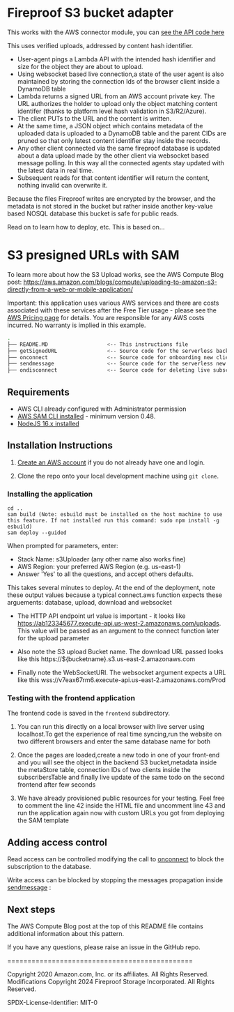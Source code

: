 # Fireproof S3 bucket adapter

This works with the AWS connector module, you can [see the API code here](https://github.com/fireproof-storage/fireproof/blob/663919901433efb6ef7d876e82af5e1e5a3a3506/packages/connect-aws/src/index.ts#L30)

This uses verified uploads, addressed by content hash identifier.

- User-agent pings a Lambda API with the intended hash identifier and size for the object they are about to upload.
- Using websocket based live connection,a state of the user agent is also maintained by storing the connection Ids of the browser client inside a DynamoDB table
- Lambda returns a signed URL from an AWS account private key. The URL authorizes the holder to upload only the object matching content identifer (thanks to platform level hash validation in S3/R2/Azure).
- The client PUTs to the URL and the content is written.
- At the same time, a JSON object which contains metadata of the uploaded data is uploaded to a DynamoDB table and the parent CIDs are pruned so that only latest content identifier stay inside the records.
- Any other client connected via the same fireproof database is updated about a data upload made by the other client via websocket based message polling. In this way all the connected agents stay updated with the latest data in real time. 
- Subsequent reads for that content identifier will return the content, nothing invalid can overwrite it.

Because the files Fireproof writes are encrypted by the browser, and the metadata is not stored in the bucket but rather inside another key-value based NOSQL database this bucket is safe for public reads.

Read on to learn how to deploy, etc. This is based on...
 
# S3 presigned URLs with SAM

To learn more about how the S3 Upload  works, see the AWS Compute Blog post: https://aws.amazon.com/blogs/compute/uploading-to-amazon-s3-directly-from-a-web-or-mobile-application/

Important: this application uses various AWS services and there are costs associated with these services after the Free Tier usage - please see the [AWS Pricing page](https://aws.amazon.com/pricing/) for details. You are responsible for any AWS costs incurred. No warranty is implied in this example.

```bash
.
├── README.MD                   <-- This instructions file
├── getSignedURL                <-- Source code for the serverless backend
├── onconnect                   <-- Source code for onboarding new clients of same database
├── sendmessage                 <-- Source code for the serverless new updates polling
├── ondisconnect                <-- Source code for deleting live subscribers
```

## Requirements

* AWS CLI already configured with Administrator permission
* [AWS SAM CLI installed](https://docs.aws.amazon.com/serverless-application-model/latest/developerguide/serverless-sam-cli-install.html) - minimum version 0.48.
* [NodeJS 16.x installed](https://nodejs.org/en/download/)

## Installation Instructions

1. [Create an AWS account](https://portal.aws.amazon.com/gp/aws/developer/registration/index.html) if you do not already have one and login.

2. Clone the repo onto your local development machine using `git clone`.

### Installing the application

```
cd .. 
sam build (Note: esbuild must be installed on the host machine to use this feature. If not installed run this command: sudo npm install -g esbuild)
sam deploy --guided
```

When prompted for parameters, enter:
- Stack Name: s3Uploader (any other name also works fine)
- AWS Region: your preferred AWS Region (e.g. us-east-1)
- Answer 'Yes' to all the questions, and accept others defaults.

This takes several minutes to deploy. At the end of the deployment, note these output values because a typical connect.aws function expects these arguements: database, upload, download and websocket

- The HTTP API endpoint url value is important - it looks like https://ab123345677.execute-api.us-west-2.amazonaws.com/uploads. This value will be passed as an argument to the connect function later for the upload parameter

- Also note the S3 upload Bucket name. The download URL passed looks like this https://${bucketname}.s3.us-east-2.amazonaws.com

- Finally note the WebSocketURI. The websocket argument expects a URL like this wss://v7eax67rm6.execute-api.us-east-2.amazonaws.com/Prod


### Testing with the frontend application

The frontend code is saved in the `frontend` subdirectory. 

1. You can run this directly on a local browser with live server using localhost.To get the experience of real time syncing,run the website on two different browsers and enter the same database name for both

2. Once the pages are loaded,create a new todo in one of your front-end and you will see the object in the backend S3 bucket,metadata inside the metaStore table, connection IDs of two clients inside the subscribersTable and finally live update of the same todo on the second frontend after few seconds

3. We have already provisioned public resources for your testing. Feel free to comment the line 42 inside the HTML file and uncomment line 43 and run the application again now with custom URLs you got from deploying the SAM template

## Adding access control

Read access can be controlled modifying the call to [onconnect](https://github.com/fireproof-storage/valid-cid-s3-bucket/blob/c18650261a4630e8a081c8fb268b7d97af1f1ba2/onconnect/app.ts#L46) to block the subscription to the database.

Write access can be blocked by stopping the messages propagation inside [sendmessage](https://github.com/fireproof-storage/valid-cid-s3-bucket/blob/c18650261a4630e8a081c8fb268b7d97af1f1ba2/sendmessage/app.ts#L23) :


## Next steps

The AWS Compute Blog post at the top of this README file contains additional information about this pattern.

If you have any questions, please raise an issue in the GitHub repo.

==============================================

Copyright 2020 Amazon.com, Inc. or its affiliates. All Rights Reserved.
Modifications Copyright 2024 Fireproof Storage Incorporated. All Rights Reserved.

SPDX-License-Identifier: MIT-0
